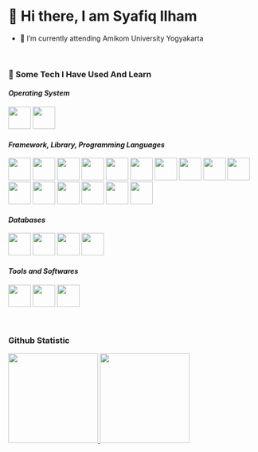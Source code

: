 # 👋 Hi there, I am Syafiq Ilham 

<!--
**syafiq-is/syafiq-is** is a ✨ _special_ ✨ repository because its `README.md` (this file) appears on your GitHub profile.

Here are some ideas to get you started:

- 🔭 I’m currently working on ...
- 🌱 I’m currently learning ...
- 👯 I’m looking to collaborate on ...
- 🤔 I’m looking for help with ...
- 💬 Ask me about ...
- 📫 How to reach me: ...
- 😄 Pronouns: ...
- ⚡ Fun fact: ...
-->

- 🔭 I’m currently attending Amikom University Yogyakarta

<br />

### 🚀 Some Tech I Have Used And Learn

#### _Operating System_

<p aligh="left">
  <img width="45px" src="https://cdn.jsdelivr.net/gh/devicons/devicon@latest/icons/windows8/windows8-original.svg" />        
  <img width="45px" src="https://cdn.jsdelivr.net/gh/devicons/devicon@latest/icons/linux/linux-original.svg" />
</p>

#### _Framework, Library, Programming Languages_

<p aligh="left">
  <img width="45px" src="https://cdn.jsdelivr.net/gh/devicons/devicon@latest/icons/git/git-original.svg" />
  <img width="45px" src="https://cdn.jsdelivr.net/gh/devicons/devicon@latest/icons/react/react-original.svg" />
  <img width="45px" height="45px" style="padding-top: -5px" src="https://static.cdnlogo.com/logos/r/18/react-native.svg">
  <img width="45px" src="https://cdn.jsdelivr.net/gh/devicons/devicon@latest/icons/vuejs/vuejs-original.svg" />
  <img width="45px" src="https://cdn.jsdelivr.net/gh/devicons/devicon@latest/icons/laravel/laravel-original.svg" />
  <img width="45px" src="https://cdn.jsdelivr.net/gh/devicons/devicon@latest/icons/html5/html5-original.svg" />
  <img width="45px" src="https://cdn.jsdelivr.net/gh/devicons/devicon@latest/icons/css3/css3-original.svg" />
  <img width="45px" src="https://cdn.jsdelivr.net/gh/devicons/devicon@latest/icons/typescript/typescript-original.svg" />
  <img width="45px" src="https://cdn.jsdelivr.net/gh/devicons/devicon@latest/icons/javascript/javascript-original.svg" />
  <img width="45px" src="https://cdn.jsdelivr.net/gh/devicons/devicon@latest/icons/nodejs/nodejs-original.svg" />
  <img width="45px" src="https://cdn.jsdelivr.net/gh/devicons/devicon@latest/icons/cplusplus/cplusplus-original.svg" />
  <img width="45px" src="https://cdn.jsdelivr.net/gh/devicons/devicon@latest/icons/python/python-original.svg" />
  <img width="45px" src="https://cdn.jsdelivr.net/gh/devicons/devicon@latest/icons/go/go-original-wordmark.svg" />
  <img width="45px" src="https://cdn.jsdelivr.net/gh/devicons/devicon@latest/icons/php/php-original.svg" />
  <img width="45px" src="https://cdn.jsdelivr.net/gh/devicons/devicon@latest/icons/bootstrap/bootstrap-original.svg" />
  <img width="45px" src="https://cdn.jsdelivr.net/gh/devicons/devicon@latest/icons/tailwindcss/tailwindcss-original.svg" />
</p>

#### _Databases_

<p aligh="left">
  <img width="45px" src="https://cdn.jsdelivr.net/gh/devicons/devicon@latest/icons/mysql/mysql-original-wordmark.svg" />
  <img width="45px" src="https://cdn.jsdelivr.net/gh/devicons/devicon@latest/icons/mongodb/mongodb-original-wordmark.svg" />
  <img width="45px" src="https://cdn.jsdelivr.net/gh/devicons/devicon@latest/icons/supabase/supabase-original.svg" />
  <img width="45px" src="https://cdn.jsdelivr.net/gh/devicons/devicon@latest/icons/firebase/firebase-original.svg" />
</p>

#### _Tools and Softwares_

<p aligh="left">
  <img width="45px" src="https://cdn.jsdelivr.net/gh/devicons/devicon@latest/icons/vscode/vscode-original.svg" />
  <img width="45px" src="https://cdn.jsdelivr.net/gh/devicons/devicon@latest/icons/figma/figma-original.svg" />
  <img width="45px" src="https://cdn.jsdelivr.net/gh/devicons/devicon@latest/icons/blender/blender-original.svg" />          
</p>

<br />

### Github Statistic
<p align="left">
<a href="https://github.com/syafiq-is">
  <img height="180em" src="https://github-readme-stats-eight-theta.vercel.app/api?username=syafiq-is&show_icons=true&theme=radical&include_all_commits=true&count_private=true"/>
  <img height="180em" src="https://github-readme-stats-eight-theta.vercel.app/api/top-langs/?username=syafiq-is&layout=compact&langs_count=9&theme=radical&hide=NSIS"/>
</a>
</p>
          
